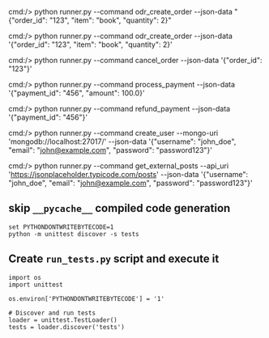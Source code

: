 cmd:/> python runner.py --command odr_create_order --json-data "{\"order_id\": \"123\", \"item\": \"book\", \"quantity\": 2}" 

cmd:/> python runner.py --command odr_create_order --json-data '{"order_id": "123", "item": "book", "quantity": 2}'

cmd:/> python runner.py --command cancel_order --json-data '{"order_id": "123"}'

cmd:/> python runner.py --command process_payment --json-data '{"payment_id": "456", "amount": 100.0}'

cmd:/> python runner.py --command refund_payment --json-data '{"payment_id": "456"}'

cmd:/> python runner.py --command create_user --mongo-uri 'mongodb://localhost:27017/' --json-data '{"username": "john_doe", "email": "john@example.com", "password": "password123"}'

cmd:/> python runner.py --command get_external_posts --api_uri 'https://jsonplaceholder.typicode.com/posts' --json-data '{"username": "john_doe", "email": "john@example.com", "password": "password123"}'


## skip `__pycache__` compiled code generation

    set PYTHONDONTWRITEBYTECODE=1
    python -m unittest discover -s tests


## Create `run_tests.py` script and execute it

    import os
    import unittest
    
    os.environ['PYTHONDONTWRITEBYTECODE'] = '1'
    
    # Discover and run tests
    loader = unittest.TestLoader()
    tests = loader.discover('tests')
